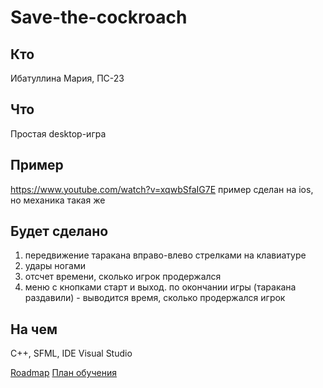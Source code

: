 # Save-the-cockroach

## Кто
 Ибатуллина Мария, ПС-23

## Что
 Простая desktop-игра

## Пример
 https://www.youtube.com/watch?v=xqwbSfaIG7E 
   пример сделан на ios, но механика такая же
   
## Будет сделано 
   1) передвижение таракана вправо-влево стрелками на клавиатуре
   2) удары ногами
   3) отсчет времени, сколько игрок продержался
   4) меню с кнопками старт и выход. по окончании игры (таракана раздавили) - выводится время, сколько продержался игрок
 
## На чем 
 C++, SFML, IDE Visual Studio

[Roadmap](https://docs.google.com/spreadsheets/d/1u6bjcuNgUTujHUAbyr32VEjaeRaxVxIrJIz2put0Zts/edit?usp=sharing) 
[План обучения](https://docs.google.com/document/d/1DPRrv5-vtFu45MZg0yzUdVi9MZlbZRJWKw-4DHYQXoc/edit?usp=sharing)